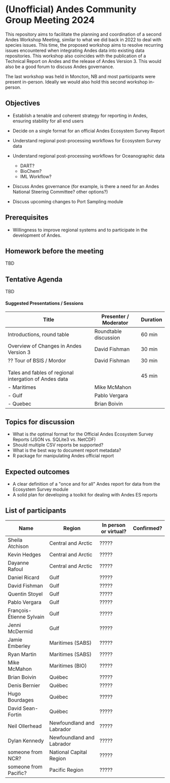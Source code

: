 # (Unofficial) Andes Community Group Meeting 2024

This repository aims to facilitate the planning and coordination of a second Andes Workshop Meeting, similar to what we did back in 2022 to deal with species issues. This time, the proposed workshop aims to resolve recurring issues encountered when integrating Andes data into existing data repositories. This workshop also coincides with the publication of a Technical Report on Andes and the release of Andes Version 3. This would also be a good forum to discuss Andes governance.

The last workshop was held in Moncton, NB and most participants were present in-person. Ideally we would also hold this second workshop in-person.

## Objectives

- Establish a tenable and coherent strategy for reporting in Andes, ensuring stability for all end users
- Decide on a single format for an official Andes Ecosystem Survey Report
- Understand regional post-processing workflows for Ecosystem Survey data
- Understand regional post-processing workflows for Oceanographic data
  - DART?
  - BioChem?
  - IML Workflow?
      
- Discuss Andes governance (for example, is there a need for an Andes National Steering Committee? other options?) 
- Discuss upcoming changes to Port Sampling module

## Prerequisites

- Willingness to improve regional systems and to participate in the development of Andes.

## Homework before the meeting

TBD

## Tentative Agenda

TBD

#### Suggested Presentations / Sessions

| Title                                                        | Presenter / Moderator | Duration |
|--------------------------------------------------------------|-----------------------|----------|
| Introductions, round table                                   | Roundtable discussion | 60 min   |
| Overview of Changes in Andes Version 3                       | David Fishman         | 30 min   |
| ?? Tour of BSIS / Mordor                                     | David Fishman         | 30 min   |
|                                                              |                       |          |
|                                                              |                       |          |
| Tales and fables of regional intergation of Andes data       |                       | 45 min   |
|  - Maritimes                                                 | Mike McMahon          |          |
|  - Gulf                                                      | Pablo Vergara         |          |
|  - Quebec                                                    | Brian Boivin          |          |

## Topics for discussion

- What is _the_ optimal format for the Official Andes Ecosystem Survey Reports (JSON vs. SQLite3 vs. NetCDF)
- Should multiple CSV reports be supported?
- What is the best way to document report metadata?
- R package for manipulating Andes official report

## Expected outcomes

- A clear definition of a "once and for all" Andes report for data from the Ecosystem Survey module
- A solid plan for developing a toolkit for dealing with Andes ES reports

## List of participants

| Name                     | Region                    | In person or virtual? | Confirmed? |
|--------------------------|---------------------------|-----------------------|------------|
| Sheila Atchison          | Central and Arctic        | ?????                 |            |
| Kevin Hedges             | Central and Arctic        | ?????                 |            |
| Dayanne Rafoul           | Central and Arctic        | ?????                 |            |
| Daniel Ricard            | Gulf                      | ?????                 |            |
| David Fishman            | Gulf                      | ?????                 |            |
| Quentin Stoyel           | Gulf                      | ?????                 |            |
| Pablo Vergara            | Gulf                      | ?????                 |            |
| François-Étienne Sylvain | Gulf                      | ?????                 |            |
| Jenni McDermid           | Gulf                      | ?????                 |            |
| Jamie Emberley           | Maritimes (SABS)          | ?????                 |            |
| Ryan Martin              | Maritimes (SABS)          | ?????                 |            |
| Mike McMahon             | Maritimes (BIO)           | ?????                 |            |
| Brian Boivin             | Québec                    | ?????                 |            |
| Denis Bernier            | Québec                    | ?????                 |            |
| Hugo Bourdages           | Québec                    | ?????                 |            |
| David Sean-Fortin        | Québec                    | ?????                 |            |
| Neil Ollerhead           | Newfoundland and Labrador | ?????                 |            |
| Dylan Kennedy            | Newfoundland and Labrador | ?????                 |            |
| someone from NCR?        | National Capital Region   | ?????                 |            |
| someone from Pacific?    | Pacific Region            | ?????                 |            |

